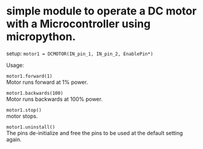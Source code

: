 # simple module to operate a DC motor with a Microcontroller using micropython. 
setup:
`motor1 = DCMOTOR(IN_pin_1, IN_pin_2, EnablePin*)`  

Usage:  

`motor1.forward(1) `  
Motor runs forward at 1% power.  

`motor1.backwards(100)`  
Motor runs backwards at 100% power.  

`motor1.stop()`  
motor stops.  

`motor1.uninstall()`  
The pins de-initialize and free the pins to be used at the default setting again. 
